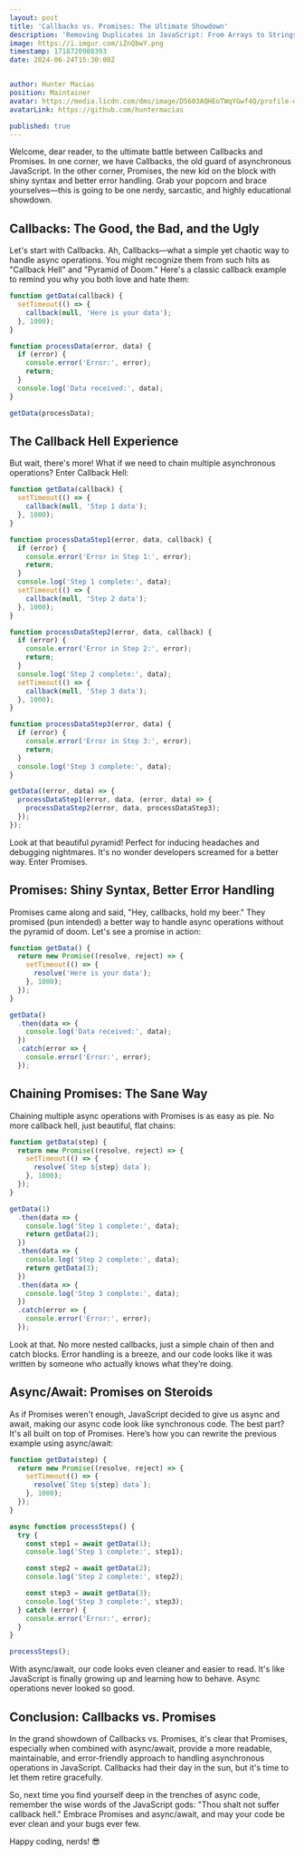 ```yaml
---
layout: post
title: 'Callbacks vs. Promises: The Ultimate Showdown'
description: 'Removing Duplicates in JavaScript: From Arrays to Strings'
image: https://i.imgur.com/iZnQbwY.png
timestamp: 1718720988393
date: 2024-06-24T15:30:00Z


author: Hunter Macias
position: Maintainer
avatar: https://media.licdn.com/dms/image/D5603AQHEoTWqYGwf4Q/profile-displayphoto-shrink_200_200/0/1712502758289?e=2147483647&v=beta&t=VxzuymWP5oP6ckzi5yzhonKYr9AsDtZnD81oO45-nXo
avatarLink: https://github.com/huntermacias

published: true
---
```


Welcome, dear reader, to the ultimate battle between Callbacks and Promises. In one corner, we have Callbacks, the old guard of asynchronous JavaScript. In the other corner, Promises, the new kid on the block with shiny syntax and better error handling. Grab your popcorn and brace yourselves—this is going to be one nerdy, sarcastic, and highly educational showdown.

## Callbacks: The Good, the Bad, and the Ugly
Let's start with Callbacks. Ah, Callbacks—what a simple yet chaotic way to handle async operations. You might recognize them from such hits as "Callback Hell" and "Pyramid of Doom." Here's a classic callback example to remind you why you both love and hate them:

```js [callbacks.js] copy
function getData(callback) {
  setTimeout(() => {
    callback(null, 'Here is your data');
  }, 1000);
}

function processData(error, data) {
  if (error) {
    console.error('Error:', error);
    return;
  }
  console.log('Data received:', data);
}

getData(processData);
```

## The Callback Hell Experience
But wait, there's more! What if we need to chain multiple asynchronous operations? Enter Callback Hell:

```js [callback-hell.js] copy
function getData(callback) {
  setTimeout(() => {
    callback(null, 'Step 1 data');
  }, 1000);
}

function processDataStep1(error, data, callback) {
  if (error) {
    console.error('Error in Step 1:', error);
    return;
  }
  console.log('Step 1 complete:', data);
  setTimeout(() => {
    callback(null, 'Step 2 data');
  }, 1000);
}

function processDataStep2(error, data, callback) {
  if (error) {
    console.error('Error in Step 2:', error);
    return;
  }
  console.log('Step 2 complete:', data);
  setTimeout(() => {
    callback(null, 'Step 3 data');
  }, 1000);
}

function processDataStep3(error, data) {
  if (error) {
    console.error('Error in Step 3:', error);
    return;
  }
  console.log('Step 3 complete:', data);
}

getData((error, data) => {
  processDataStep1(error, data, (error, data) => {
    processDataStep2(error, data, processDataStep3);
  });
});
```

Look at that beautiful pyramid! Perfect for inducing headaches and debugging nightmares. It's no wonder developers screamed for a better way. Enter Promises.

## Promises: Shiny Syntax, Better Error Handling
Promises came along and said, "Hey, callbacks, hold my beer." They promised (pun intended) a better way to handle async operations without the pyramid of doom. Let's see a promise in action:


```js [enter-promises.js] copy
function getData() {
  return new Promise((resolve, reject) => {
    setTimeout(() => {
      resolve('Here is your data');
    }, 1000);
  });
}

getData()
  .then(data => {
    console.log('Data received:', data);
  })
  .catch(error => {
    console.error('Error:', error);
  });
```

## Chaining Promises: The Sane Way
Chaining multiple async operations with Promises is as easy as pie. No more callback hell, just beautiful, flat chains:
```js [chaining-promises.js] copy
function getData(step) {
  return new Promise((resolve, reject) => {
    setTimeout(() => {
      resolve(`Step ${step} data`);
    }, 1000);
  });
}

getData(1)
  .then(data => {
    console.log('Step 1 complete:', data);
    return getData(2);
  })
  .then(data => {
    console.log('Step 2 complete:', data);
    return getData(3);
  })
  .then(data => {
    console.log('Step 3 complete:', data);
  })
  .catch(error => {
    console.error('Error:', error);
  });
```

Look at that. No more nested callbacks, just a simple chain of then and catch blocks. Error handling is a breeze, and our code looks like it was written by someone who actually knows what they’re doing.

## Async/Await: Promises on Steroids
As if Promises weren't enough, JavaScript decided to give us async and await, making our async code look like synchronous code. The best part? It's all built on top of Promises. Here’s how you can rewrite the previous example using async/await:

```js [async-await.js] copy
function getData(step) {
  return new Promise((resolve, reject) => {
    setTimeout(() => {
      resolve(`Step ${step} data`);
    }, 1000);
  });
}

async function processSteps() {
  try {
    const step1 = await getData(1);
    console.log('Step 1 complete:', step1);

    const step2 = await getData(2);
    console.log('Step 2 complete:', step2);

    const step3 = await getData(3);
    console.log('Step 3 complete:', step3);
  } catch (error) {
    console.error('Error:', error);
  }
}

processSteps();
```

With async/await, our code looks even cleaner and easier to read. It's like JavaScript is finally growing up and learning how to behave. Async operations never looked so good.

## Conclusion: Callbacks vs. Promises
In the grand showdown of Callbacks vs. Promises, it's clear that Promises, especially when combined with async/await, provide a more readable, maintainable, and error-friendly approach to handling asynchronous operations in JavaScript. Callbacks had their day in the sun, but it's time to let them retire gracefully.

So, next time you find yourself deep in the trenches of async code, remember the wise words of the JavaScript gods: "Thou shalt not suffer callback hell." Embrace Promises and async/await, and may your code be ever clean and your bugs ever few.

Happy coding, nerds! 😎